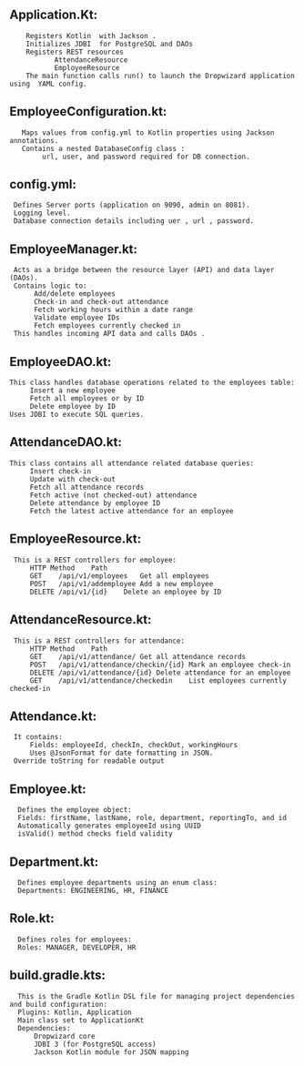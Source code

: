## Application.Kt:
        Registers Kotlin  with Jackson .
        Initializes JDBI  for PostgreSQL and DAOs
        Registers REST resources 
               AttendanceResource
               EmployeeResource
        The main function calls run() to launch the Dropwizard application using  YAML config.
        
## EmployeeConfiguration.kt:
       Maps values from config.yml to Kotlin properties using Jackson annotations.
       Contains a nested DatabaseConfig class :
            url, user, and password required for DB connection.
            
## config.yml:
     Defines Server ports (application on 9090, admin on 8081).
     Logging level.
     Database connection details including uer , url , password.

## EmployeeManager.kt:
     Acts as a bridge between the resource layer (API) and data layer (DAOs).
     Contains logic to:
          Add/delete employees
          Check-in and check-out attendance
          Fetch working hours within a date range
          Validate employee IDs
          Fetch employees currently checked in
     This handles incoming API data and calls DAOs .
     
## EmployeeDAO.kt:
    This class handles database operations related to the employees table:
         Insert a new employee
         Fetch all employees or by ID
         Delete employee by ID
    Uses JDBI to execute SQL queries.

## AttendanceDAO.kt:
    This class contains all attendance related database queries:
         Insert check-in
         Update with check-out
         Fetch all attendance records
         Fetch active (not checked-out) attendance
         Delete attendance by employee ID
         Fetch the latest active attendance for an employee

## EmployeeResource.kt:
     This is a REST controllers for employee:
         HTTP Method	Path 
         GET	/api/v1/employees	Get all employees
         POST	/api/v1/addemployee	Add a new employee
         DELETE	/api/v1/{id}	Delete an employee by ID

## AttendanceResource.kt:
     This is a REST controllers for attendance:
         HTTP Method	Path	
         GET	/api/v1/attendance/	Get all attendance records
         POST	/api/v1/attendance/checkin/{id}	Mark an employee check-in
         DELETE	/api/v1/attendance/{id}	Delete attendance for an employee
         GET	/api/v1/attendance/checkedin	List employees currently checked-in
## Attendance.kt:
     It contains:
         Fields: employeeId, checkIn, checkOut, workingHours
         Uses @JsonFormat for date formatting in JSON.
     Override toString for readable output
## Employee.kt:
      Defines the employee object:
      Fields: firstName, lastName, role, department, reportingTo, and id
      Automatically generates employeeId using UUID 
      isValid() method checks field validity
      
 ## Department.kt:
      Defines employee departments using an enum class:
      Departments: ENGINEERING, HR, FINANCE

## Role.kt:
      Defines roles for employees:
      Roles: MANAGER, DEVELOPER, HR

## build.gradle.kts:
      This is the Gradle Kotlin DSL file for managing project dependencies and build configuration:
      Plugins: Kotlin, Application
      Main class set to ApplicationKt
      Dependencies:
          Dropwizard core
          JDBI 3 (for PostgreSQL access)
          Jackson Kotlin module for JSON mapping

